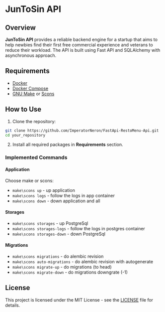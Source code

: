 # JunToSin API

## Overview

**JunToSin API** provides a reliable backend engine for a startup that aims to help newbies find their first free commercial experience and veterans to reduce their workload. The API is built using Fast API and SQLAlchemy with asynchronous approach.

## Requirements
- [Docker](https://www.docker.com/get-started/)
- [Docker Compose](https://docs.docker.com/compose/install/)
- [GNU Make](https://www.gnu.org/software/make/) or [Scons](https://pypi.org/project/SCons/)


## How to Use

1. Clone the repository:
```bash
git clone https://github.com/ImperatorNeron/FastApi-RestoMenu-Api.git
cd your_repository
```
2. Install all required packages in **Requirements** section.

### Implemented Commands

#### Application
Choose make or scons:
- ```make\scons up``` - up application
- ```make\scons logs``` - follow the logs in app container
- ```make\scons down``` - down application and all 
#### Storages
- ```make\scons storages``` - up PostgreSql
- ```make\scons storages-logs``` - follow the logs in postgres container
- ```make\scons storages-down``` - down PostgreSql
#### Migrations
- ```make\scons migrations``` - do alembic revision
- ```make\scons auto-migrations``` - do alembic revision with autogenerate
- ```make\scons migrate-up``` - do migrations (to head)
- ```make\scons migrate-down``` - do migrations downgrate (-1)
## License

This project is licensed under the MIT License - see the [LICENSE](https://en.wikipedia.org/wiki/MIT_License) file for details.
